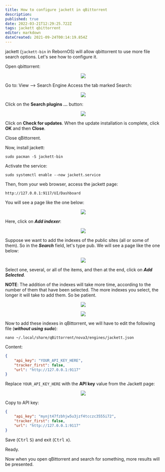 ```yaml
---
title: How to configure jackett in qBittorrent
description: 
published: true
date: 2022-03-21T12:29:25.722Z
tags: jackett qbittorrent
editor: markdown
dateCreated: 2021-09-24T00:14:19.854Z
---
```


jackett (`jackett-bin` in RebornOS) will allow qbittorrent to use more file search options. Let's see how to configure it.


Open qbittorrent:

<p align="center">
<img src="https://gitlab.com/rebornos-team/rebornos-images-for-wiki/how-to-use-jackett-in-qbittorrent/-/raw/main/qbittorent-main.png">
</p>

Go to: View --> Search Engine
Access the tab marked Search:

<p align="center">
<img src="https://gitlab.com/rebornos-team/rebornos-images-for-wiki/how-to-use-jackett-in-qbittorrent/-/raw/main/qbittorrent-search-plugins.png">
</p>

Click on the **Search plugins ...** button:

<p align="center">
<img src="https://gitlab.com/rebornos-team/rebornos-images-for-wiki/how-to-use-jackett-in-qbittorrent/-/raw/main/qbittorrent-plugins.png">
</p>

Click on **Check for updates**.
When the update installation is complete, click **OK** and then **Close**.

Close qBittorrent.

Now, install jackett:

```
sudo pacman -S jackett-bin
```

Activate the service:

```
sudo systemctl enable --now jackett.service
```

Then, from your web browser, access the jackett page:

```
http://127.0.0.1:9117/UI/Dashboard
```

You will see a page like the one below:

<p align="center">
<img src="https://gitlab.com/rebornos-team/rebornos-images-for-wiki/how-to-use-jackett-in-qbittorrent/-/raw/main/jackett-0001.png">
</p>

Here, click on ***Add indexer***:

<p align="center">
<img src="https://gitlab.com/rebornos-team/rebornos-images-for-wiki/how-to-use-jackett-in-qbittorrent/-/raw/main/jackett-0002.png">
</p>


Suppose we want to add the indexes of the public sites (all or some of them). So in the ***Search*** field, let's type pub. We will see a page like the one below:

<p align="center">
<img src="https://gitlab.com/rebornos-team/rebornos-images-for-wiki/how-to-use-jackett-in-qbittorrent/-/raw/main/jackett-0003.png">
</p>


Select one, several, or all of the items, and then at the end, click on ***Add Selected***.

**NOTE**: The addition of the indexes will take more time, according to the number of them that have been selected. The more indexes you select, the longer it will take to add them. So be patient.

<p align="center">
<img src="https://gitlab.com/rebornos-team/rebornos-images-for-wiki/how-to-use-jackett-in-qbittorrent/-/raw/main/jackett-select.png">
</p>

<p align="center">
<img src="https://gitlab.com/rebornos-team/rebornos-images-for-wiki/how-to-use-jackett-in-qbittorrent/-/raw/main/Add_Selected_and_Close.png">
</p>

Now to add these indexes in qBittorrent, we will have to edit the following file (***without using sudo***):

```
nano ~/.local/share/qBittorrent/nova3/engines/jackett.json
```

Content:

```json
{
    "api_key": "YOUR_API_KEY_HERE", 
    "tracker_first": false, 
    "url": "http://127.0.0.1:9117"
}
```

Replace `YOUR_API_KEY_HERE` with the **API key** value from the Jackett page:

<p align="center">
<img src="https://gitlab.com/rebornos-team/rebornos-images-for-wiki/how-to-use-jackett-in-qbittorrent/-/raw/main/API_Key.png">
</p>

Copy to API key:

```json
{
    "api_key": "mynjt47fzbhjw5u3jzf4tcczc3555i72", 
    "tracker_first": false, 
    "url": "http://127.0.0.1:9117"
}
```

Save (<kbd>Ctrl</kbd> <kbd>S</kbd>) and exit (<kbd>Ctrl</kbd> <kbd>x</kbd>).

Ready.

Now when you open qBittorrent and search for something, more results will be presented.
